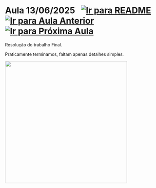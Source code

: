 # Aula 13/06/2025 &nbsp; [![Ir para README](https://img.shields.io/badge/Indice-Verde?style=for-the-badge)](../README.md#indice) &nbsp; [![Ir para Aula Anterior](https://img.shields.io/badge/Anterior-Aula%2012-007ACC?style=for-the-badge)](../aulas/03-06-2025.md) [![Ir para Próxima Aula](https://img.shields.io/badge/Próxima-Aula%2014-007ACC?style=for-the-badge)](../aulas/16-06-2025.md)

<p> 
  Resolução do trabalho Final.
</p> 

<p> 
Praticamente terminamos, faltam apenas detalhes simples.
</p>

<img src="" width="400" />

